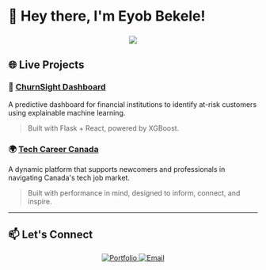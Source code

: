# 👋 Hey there, I'm Eyob Bekele!
<h3 align="center">
  <img src="https://readme-typing-svg.herokuapp.com/?lines=Data-Driven+Engineer;Full-Stack+Developer;AI+Enthusiast;&center=true&width=380&height=45">
</h3>



## 🌐 Live Projects

### 🧠 **[ChurnSight Dashboard](https://churn-sight.com/dashboard)**  
A predictive dashboard for financial institutions to identify at-risk customers using explainable machine learning.  
> Built with Flask + React, powered by XGBoost.

### 🌍 **[Tech Career Canada](https://techcareercanada.com/)**  
A dynamic platform that supports newcomers and professionals in navigating Canada's tech job market.  
> Built with performance in mind, designed to inform, connect, and inspire.

---


## 📫 Let's Connect

<p align="center">
  <a href="https://laserblade21.github.io/">
    <img src="https://img.shields.io/badge/Portfolio-FF5722?style=for-the-badge&logo=google-chrome&logoColor=white" alt="Portfolio" />
  </a>
  <a href="mailto:eyobbekele112@gmail.com">
    <img src="https://img.shields.io/badge/Email-D14836?style=for-the-badge&logo=gmail&logoColor=white" alt="Email" />
  </a>
</p>

